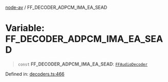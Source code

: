 [node-av](../globals.md) / FF\_DECODER\_ADPCM\_IMA\_EA\_SEAD

# Variable: FF\_DECODER\_ADPCM\_IMA\_EA\_SEAD

> `const` **FF\_DECODER\_ADPCM\_IMA\_EA\_SEAD**: [`FFAudioDecoder`](../type-aliases/FFAudioDecoder.md)

Defined in: [decoders.ts:466](https://github.com/seydx/av/blob/f8631fc881b394300b1479f511d55cf1c370a87f/src/constants/decoders.ts#L466)
